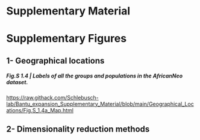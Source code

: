 # Supplementary Material

# Supplementary Figures

## 1- Geographical locations
##### Fig.S 1.4 | Labels of all the groups and populations in the AfricanNeo dataset. 
https://raw.githack.com/Schlebusch-lab/Bantu_expansion_Supplementary_Material/blob/main/Geographical_Locations/Fig.S_1.4a_Map.html

## 2- Dimensionality reduction methods



